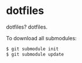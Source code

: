 dotfiles
========

dotfiles? dotfiles.

To download all submodules:

```sh
$ git submodule init
$ git submodule update
```
